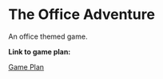 # The Office Adventure

An office themed game.

**Link to game plan:**

[Game Plan](https://github.com/samanthastaheli/TheOfficeAdventure/blob/main/gameplan.md)
